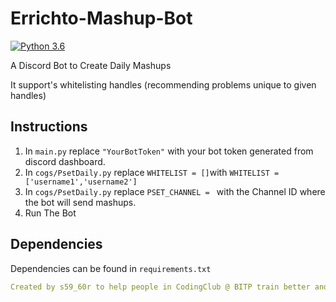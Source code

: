 # Errichto-Mashup-Bot
[![Python 3.6](https://img.shields.io/badge/python-3.6-blue.svg)](https://www.python.org/downloads/release/python-360/)

A Discord Bot to Create Daily Mashups

It support's whitelisting handles (recommending problems unique to given handles)

## Instructions

1. In `main.py` replace `"YourBotToken"` with your bot token generated from discord dashboard.
2. In `cogs/PsetDaily.py` replace `WHITELIST = []`with `WHITELIST = ['username1','username2']`
3. In `cogs/PsetDaily.py` replace `PSET_CHANNEL = ` with the Channel ID where the bot will send mashups.
4. Run The Bot


## Dependencies

Dependencies can be found in `requirements.txt`




```yaml
Created by s59_60r to help people in CodingClub @ BITP train better and conviniently
```
